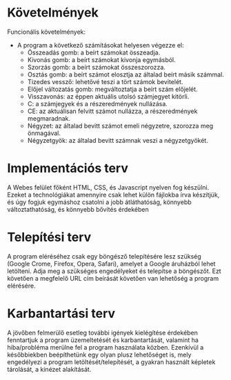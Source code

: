 # Követelmények
 Funcionális követelmények:
 - A program a következő számításokat helyesen végezze el:
   - Összeadás gomb: a beírt számokat összeadja.
   - Kivonás gomb: a beírt számokat kivonja egymásból.
   - Szorzás gomb: a beírt számokat összeszorozza.
   - Osztás gomb: a beírt számot elosztja az általad beírt másik számmal.
   - Tizedes vessző: lehetővé teszi a tört számok bevitelét.
   - Előjel változatás gomb: megváltoztatja a beírt szám előjelét.
   - Visszavonás: az éppen aktuális utolsó számjegyet kitörli.
   - C: a számjegyek és a részeredmények nullázása.
   - CE: az aktuálisan felvitt számot nullázza, a részeredmények megmaradnak.
   - Négyzet: az általad bevitt számot emeli négyzetre, szorozza meg önmagával.
   - Négyzetgyök: az általad bevitt számnak veszi a négyzetgyökét.
   
# Implementációs terv
 A Webes felület főként HTML, CSS, és Javascript nyelven fog készülni. Ezeket a technológiákat amennyire csak lehet külön fájlokba írva készítjük, és úgy fogjuk egymáshoz csatolni a jobb átláthatóság, könnyebb változtathatóság, és könnyebb bővítés érdekében

# Telepítési terv
 A program eléréséhez csak egy böngésző telepítésére lesz szükség (Google Crome, Firefox, Opera, Safari), amelyet a Google áruházból lehet letölteni. Adja meg a szükséges engedélyeket és telepítse a böngészőt. Ezt követően a megfelelő URL cím beírását követően van lehetőség a program elérésére.

# Karbantartási terv
 A jövőben felmerülő esetleg további igények kielégítése érdekében fenntartjuk a program üzemeltetését és karbantartását, valamint ha hiba/probléma merülne fel a program használata közben. Ezenkívül a későbbiekben beépíthetünk egy olyan plusz lehetőséget is, mely engedélyezi a program letöltését/telepítését, a gyakran használt képletek tárolását, a kinézet alakítását.

  
